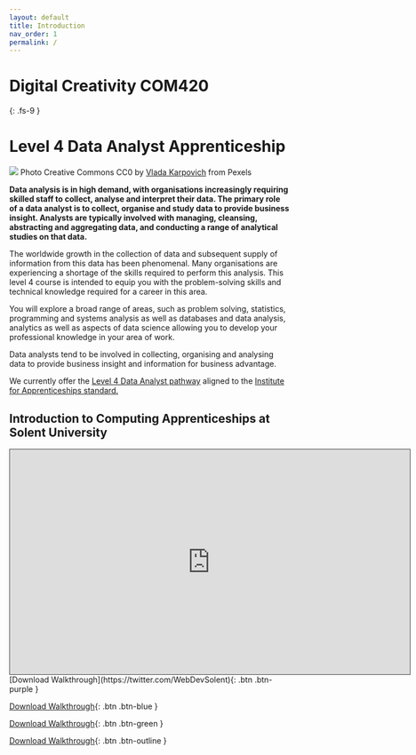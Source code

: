 ```yaml
---
layout: default
title: Introduction
nav_order: 1
permalink: /
---
```


# Digital Creativity COM420
{: .fs-9 }

# Level 4 Data Analyst Apprenticeship

![](images/pexels-vlada-karpovich-4050296.jpg)
Photo Creative Commons CC0  by [Vlada Karpovich](https://www.pexels.com/@vlada-karpovich?utm_content=attributionCopyText&utm_medium=referral&utm_source=pexels) from Pexels

**Data analysis is in high demand, with organisations increasingly requiring skilled staff to collect, analyse and interpret their data. The primary role of a data analyst is to collect, organise and study data to provide business insight. Analysts are typically involved with managing, cleansing, abstracting and aggregating data, and conducting a range of analytical studies on that data.**

The worldwide growth in the collection of data and subsequent supply of information from this data has been phenomenal. Many organisations are experiencing a shortage of the skills required to perform this analysis. This level 4 course is intended to equip you with the problem-solving skills and technical knowledge required for a career in this area.

You will explore a broad range of areas, such as problem solving, statistics, programming and systems analysis as well as databases and data analysis, analytics as well as aspects of data science allowing you to develop your professional knowledge in your area of work.

Data analysts tend to be involved in collecting, organising and analysing data to provide business insight and information for business advantage.


We currently offer the [Level 4 Data Analyst pathway](https://www.solent.ac.uk/courses/apprenticeships/level-4-data-analyst-apprenticeship) aligned to the [Institute for Apprenticeships standard.](https://www.instituteforapprenticeships.org/apprenticeship-standards/data-analyst/)

## Introduction to Computing  Apprenticeships at Solent University

<iframe src="https://solent.cloud.panopto.eu/Panopto/Pages/Embed.aspx?id=82682069-bf8e-4564-835b-ac440103c18c&amp;autoplay=false&amp;offerviewer=true&amp;showtitle=true&amp;showbrand=false&amp;start=0&amp;interactivity=all" height="405" width="720" allowfullscreen="" allow="autoplay" style="font-size: 0.9375rem; letter-spacing: 0.45px; border-width: 1px; border-style: solid; border-color: #464646;"></iframe>
[Download Walkthrough](https://twitter.com/WebDevSolent){: .btn .btn-purple } 

[Download Walkthrough](https://twitter.com/WebDevSolent){: .btn .btn-blue } 

[Download Walkthrough](https://twitter.com/WebDevSolent){: .btn .btn-green }

[Download Walkthrough](https://twitter.com/WebDevSolent){: .btn .btn-outline }
